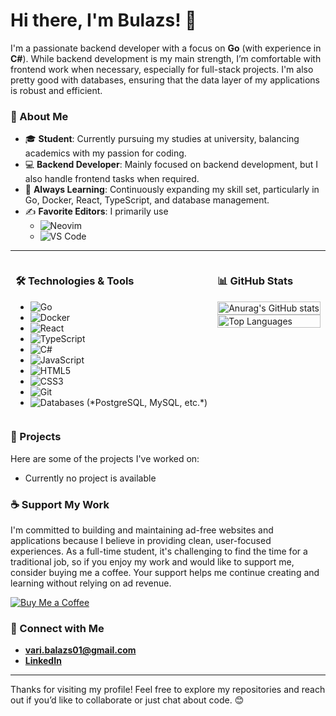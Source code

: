 # Hi there, I'm Bulazs! 👋

I'm a passionate backend developer with a focus on **Go** (with experience in **C#**). While backend development is my main strength, I’m comfortable with frontend work when necessary, especially for full-stack projects. I'm also pretty good with databases, ensuring that the data layer of my applications is robust and efficient.

### 🚀 About Me
- 🎓 **Student**: Currently pursuing my studies at university, balancing academics with my passion for coding.
- 💻 **Backend Developer**: Mainly focused on backend development, but I also handle frontend tasks when required.
- 🌱 **Always Learning**: Continuously expanding my skill set, particularly in Go, Docker, React, TypeScript, and database management.
- ✍️ **Favorite Editors**: I primarily use 
  - ![Neovim](https://img.shields.io/badge/-Neovim-57A143?style=flat&logo=neovim&logoColor=white)
  - ![VS Code](https://img.shields.io/badge/-VS%20Code-007ACC?style=flat&logo=visual-studio-code&logoColor=white)

---

<div style="display: flex; justify-content: space-around">

  <!-- Left Column -->
  <div style="flex: ">
    <h3>🛠️ Technologies & Tools</h3>
    <ul>
      <li><img src="https://img.shields.io/badge/-Go-00ADD8?style=flat&logo=go&logoColor=white" alt="Go" /></li>
      <li><img src="https://img.shields.io/badge/-Docker-2496ED?style=flat&logo=docker&logoColor=white" alt="Docker" /></li>
      <li><img src="https://img.shields.io/badge/-React-61DAFB?style=flat&logo=react&logoColor=black" alt="React" /></li>
      <li><img src="https://img.shields.io/badge/-TypeScript-3178C6?style=flat&logo=typescript&logoColor=white" alt="TypeScript" /></li>
      <li><img src="https://img.shields.io/badge/-C%23-239120?style=flat&logo=c-sharp&logoColor=white" alt="C#" /></li>
      <li><img src="https://img.shields.io/badge/-JavaScript-F7DF1E?style=flat&logo=javascript&logoColor=black" alt="JavaScript" /></li>
      <li><img src="https://img.shields.io/badge/-HTML5-E34F26?style=flat&logo=html5&logoColor=white" alt="HTML5" /></li>
      <li><img src="https://img.shields.io/badge/-CSS3-1572B6?style=flat&logo=css3&logoColor=white" alt="CSS3" /></li>
      <li><img src="https://img.shields.io/badge/-Git-F05032?style=flat&logo=git&logoColor=white" alt="Git" /></li>
      <li><img src="https://img.shields.io/badge/-Databases-003B57?style=flat&logo=database&logoColor=white" alt="Databases" /> (*PostgreSQL, MySQL, etc.*)</li>
    </ul>
  </div>

  <!-- Right Column -->
  <div style="height: 0;">
    <h3>📊 GitHub Stats</h3>
    <div style="display: flex; flex-direction: column; align-items: center;">
      <img src="https://github-readme-stats-one-lyart-97.vercel.app/api?username=mcbulazs&theme=tokyonight" alt="Anurag's GitHub stats" width="100%" />
      <img src="https://github-readme-stats-one-lyart-97.vercel.app/api/top-langs/?username=mcbulazs&layout=compact&theme=tokyonight" alt="Top Languages" width="100%" />
    </div>
  </div>

</div>

### 🔗 Projects
Here are some of the projects I've worked on:

- Currently no project is available


### ☕ Support My Work
I'm committed to building and maintaining ad-free websites and applications because I believe in providing clean, user-focused experiences. As a full-time student, it's challenging to find the time for a traditional job, so if you enjoy my work and would like to support me, consider buying me a coffee. Your support helps me continue creating and learning without relying on ad revenue.

[![Buy Me a Coffee](https://img.shields.io/badge/-Buy%20Me%20a%20Coffee-FFDD00?style=flat&logo=buy-me-a-coffee&logoColor=black)](https://buymeacoffee.com/bulazs)

### 🔗 Connect with Me
- **vari.balazs01@gmail.com**
- [**LinkedIn**](https://www.linkedin.com/in/bal%C3%A1zs-v%C3%A1ri-600090245/)



---

Thanks for visiting my profile! Feel free to explore my repositories and reach out if you’d like to collaborate or just chat about code. 😊
